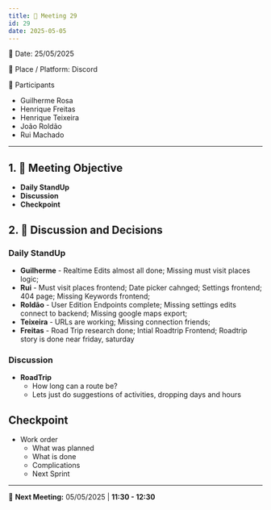 ```yaml
---
title: 📝 Meeting 29
id: 29
date: 2025-05-05
---
```


📅 Date: 25/05/2025  

📍 Place / Platform: Discord

👥 Participants  

- Guilherme Rosa  
- Henrique Freitas  
- Henrique Teixeira  
- João Roldão  
- Rui Machado  

---

## 1. 🎯 Meeting Objective  
- **Daily StandUp**
- **Discussion**
- **Checkpoint**

## 2. 💬 Discussion and Decisions 
### Daily StandUp
- **Guilherme** - Realtime Edits almost all done; Missing must visit places logic;
- **Rui** - Must visit places frontend; Date picker cahnged; Settings frontend; 404 page; Missing Keywords frontend;
- **Roldão** - User Edition Endpoints complete; Missing settings edits connect to backend; Missing google maps export;
- **Teixeira** - URLs are working; Missing connection friends; 
- **Freitas** - Road Trip research done; Intial Roadtrip Frontend; Roadtrip story is done near friday, saturday

### Discussion
- **RoadTrip**
    - How long can a route be?
    - Lets just do suggestions of activities, dropping days and hours

## Checkpoint
- Work order
    - What was planned
    - What is done
    - Complications
    - Next Sprint
    
---

📅 **Next Meeting:** 05/05/2025 | **11:30 - 12:30**  
